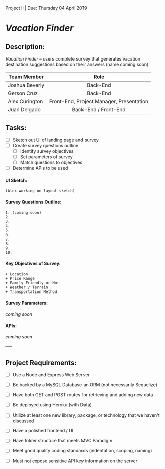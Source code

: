 Project II | Due: Thursday 04 April 2019
# *Vacation Finder*

## Description: 
*Vacation Finder* – users complete survey that generates vacation destination suggestions based on their answers (name coming soon)



| Team Member | Role |
| ------ | :-----------: |
| Joshua Beverly | Back-End |
| Gerson Cruz | Back-End |
| Alex Curington | Front-End, Project Manager, Presentation |
| Juan Delgado | Back-End / Front-End |


## Tasks:
- [ ] Sketch out UI of landing page and survey
- [ ] Create survey questions outline
  - [ ] Identify survey objectives
  - [ ] Set parameters of survey
  - [ ] Match questions to objectives
- [ ] Determine APIs to be used

#### UI Sketch:
```
(Alex working on layout sketch)
```

#### Survey Questions Outline:
```
1. (coming soon)
2.
3.
4.
5.
6.
7.
8.
9.
10.
```

#### Key Objectives of Survey:
```
+ Location
+ Price Range
+ Family Friendly or Not
+ Weather / Terrain
+ Transportation Method
```

#### Survey Parameters:
*coming soon*

#### APIs:
*coming soon*


–––


## Project Requirements:
- [ ] Use a Node and Express Web Server
- [ ] Be backed by a MySQL Database an ORM (not necessarily Sequelize)
- [ ] Have both GET and POST routes for retrieving and adding new data
- [ ] Be deployed using Heroku (with Data)
- [ ] Utilize at least one new library, package, or technology that we haven't discussed
- [ ]  Have a polished frontend / UI
- [ ] Have folder structure that meets MVC Paradigm
- [ ] Meet good quality coding standards (indentation, scoping, naming)
- [ ] Must not expose sensitive API key information on the server

